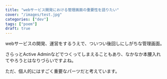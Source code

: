 ```yaml
---
title: "webサービス開発における管理画面の重要性を語りたい"
cover: "/images/test.jpg"
categories: ["dev"]
tags: ["poem"]
draft: true
---
```


webサービスの開発、運営をするうえで、ついつい後回しにしがちな管理画面。

さらっとActive Adminなどでつくってしまえることもあり、なかなか本腰入れてやろうとはなりづらいですよね。

ただ、個人的にはすごく重要なパーツだと考えています。

<!--more-->
